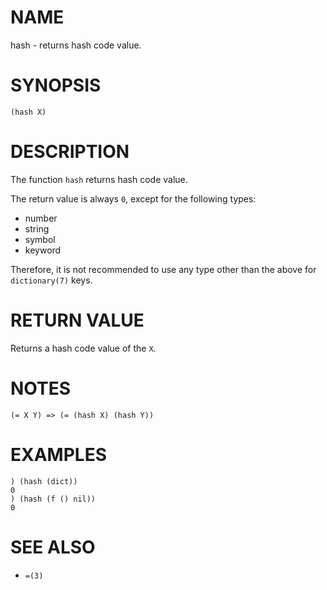 # NAME
hash - returns hash code value.

# SYNOPSIS

    (hash X)

# DESCRIPTION
The function `hash` returns hash code value.

The return value is always `0`, except for the following types:

- number
- string
- symbol
- keyword

Therefore, it is not recommended to use any type other than the above for `dictionary(7)` keys.

# RETURN VALUE
Returns a hash code value of the `X`.

# NOTES

    (= X Y) => (= (hash X) (hash Y))

# EXAMPLES

    ) (hash (dict))
    0
    ) (hash (f () nil))
    0

# SEE ALSO
- `=(3)`
